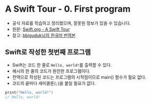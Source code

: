 # A Swift Tour - 0. First program

- 공식 자료를 학습하고 정리했으며, 잘못된 정보가 있을 수 있습니다.
- 원문: [Swift.org - A Swift Tour](https://docs.swift.org/swift-book/GuidedTour/GuidedTour.html)
- 참고: [bbiguduk님의 한국어 번역본](https://bbiguduk.gitbook.io/swift/welcome-to-swift/swift-a-swift-tour)

## Swift로 작성한 첫번째 프로그램

- Swift는 코드 한 줄로 `Hello, world!`를 출력할 수 있다.
- 예시의 한 줄의 코드가 완전한 프로그램이다. 
- 전역으로 작성된 코드는 프로그램의 시작점이므로 main() 함수가 필요 없다. 
- 코드의 끝마다 세미콜론(`;`)을 붙일 필요가 없다.

~~~swift
print("Hello, world!")
// Hello, world!
~~~
